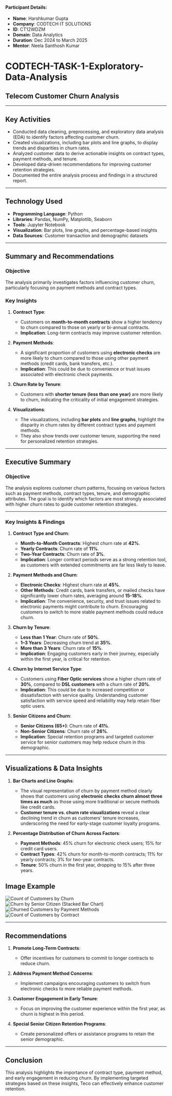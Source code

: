 #### **Participant Details**:
- **Name**: Harshkumar Gupta  
- **Company**: CODTECH IT SOLUTIONS  
- **ID**: CT12WDZM  
- **Domain**: Data Analytics  
- **Duration**: Dec 2024 to March 2025  
- **Mentor**: Neela Santhosh Kumar

# CODTECH-TASK-1-Exploratory-Data-Analysis

## Telecom Customer Churn Analysis

---

## Key Activities
- Conducted data cleaning, preprocessing, and exploratory data analysis (EDA) to identify factors affecting customer churn.  
- Created visualizations, including bar plots and line graphs, to display trends and disparities in churn rates.  
- Analyzed customer data to derive actionable insights on contract types, payment methods, and tenure.  
- Developed data-driven recommendations for improving customer retention strategies.  
- Documented the entire analysis process and findings in a structured report.  

---

## Technology Used
- **Programming Language**: Python  
- **Libraries**: Pandas, NumPy, Matplotlib, Seaborn  
- **Tools**: Jupyter Notebook  
- **Visualization**: Bar plots, line graphs, and percentage-based insights  
- **Data Sources**: Customer transaction and demographic datasets  

---

## Summary and Recommendations

### Objective
The analysis primarily investigates factors influencing customer churn, particularly focusing on payment methods and contract types.

### Key Insights

1. **Contract Type**:
   - Customers on **month-to-month contracts** show a higher tendency to churn compared to those on yearly or bi-annual contracts.
   - **Implication**: Long-term contracts may improve customer retention.

2. **Payment Methods**:
   - A significant proportion of customers using **electronic checks** are more likely to churn compared to those using other payment methods (credit cards, bank transfers, etc.).
   - **Implication**: This could be due to convenience or trust issues associated with electronic check payments.

3. **Churn Rate by Tenure**:
   - Customers with **shorter tenure (less than one year)** are more likely to churn, indicating the criticality of initial engagement strategies.

4. **Visualizations**:
   - The visualizations, including **bar plots** and **line graphs**, highlight the disparity in churn rates by different contract types and payment methods. 
   - They also show trends over customer tenure, supporting the need for personalized retention strategies.

---

## Executive Summary

### Objective
The analysis explores customer churn patterns, focusing on various factors such as payment methods, contract types, tenure, and demographic attributes. The goal is to identify which factors are most strongly associated with higher churn rates to guide customer retention strategies.

---

### Key Insights & Findings

1. **Contract Type and Churn**:
   - **Month-to-Month Contracts**: Highest churn rate at **42%**.
   - **Yearly Contracts**: Churn rate of **11%**.
   - **Two-Year Contracts**: Churn rate of **3%**.
   - **Implication**: Longer contract periods serve as a strong retention tool, as customers with extended commitments are far less likely to leave.

2. **Payment Methods and Churn**:
   - **Electronic Checks**: Highest churn rate at **45%**.
   - **Other Methods**: Credit cards, bank transfers, or mailed checks have significantly lower churn rates, averaging around **15-18%**.
   - **Implication**: The convenience, security, and trust issues related to electronic payments might contribute to churn. Encouraging customers to switch to more stable payment methods could reduce churn.

3. **Churn by Tenure**:
   - **Less than 1 Year**: Churn rate of **50%**.
   - **1–3 Years**: Decreasing churn trend at **35%**.
   - **More than 3 Years**: Churn rate of **15%**.
   - **Implication**: Engaging customers early in their journey, especially within the first year, is critical for retention.

4. **Churn by Internet Service Type**:
   - Customers using **Fiber Optic services** show a higher churn rate of **30%**, compared to **DSL customers** with a churn rate of **20%**.
   - **Implication**: This could be due to increased competition or dissatisfaction with service quality. Understanding customer satisfaction with service speed and reliability may help retain fiber optic users.

5. **Senior Citizens and Churn**:
   - **Senior Citizens (65+)**: Churn rate of **41%**.
   - **Non-Senior Citizens**: Churn rate of **26%**.
   - **Implication**: Special retention programs and targeted customer service for senior customers may help reduce churn in this demographic.

---

## Visualizations & Data Insights

1. **Bar Charts and Line Graphs**:
   - The visual representation of churn by payment method clearly shows that customers using **electronic checks churn almost three times as much** as those using more traditional or secure methods like credit cards.
   - **Customer tenure vs. churn rate visualizations** reveal a clear declining trend in churn as customers' tenure increases, underscoring the need for early-stage customer loyalty programs.

2. **Percentage Distribution of Churn Across Factors**:
   - **Payment Methods**: 45% churn for electronic check users; 15% for credit card users.
   - **Contract Types**: 42% churn for month-to-month contracts; 11% for yearly contracts; 3% for two-year contracts.
   - **Tenure**: 50% churn in the first year, dropping to 15% after three years.

## Image Example

![Count of Customers by Churn](https://github.com/HarshGupta767/CODTECH-TASK-1-Exploratory-Data-Analysis/raw/main/Count%20of%20Customers%20by%20Churn.png)
![Churn by Senior Citizen (Stacked Bar Chart)](https://github.com/HarshGupta767/CODTECH-TASK-1-Exploratory-Data-Analysis/raw/main/Churn%20by%20Senior%20Citizen%20(Stacked%20Bar%20Chart).png)
![Churned Customers by Payment Methods](https://github.com/HarshGupta767/CODTECH-TASK-1-Exploratory-Data-Analysis/raw/main/Chumed%20Customers%20by%20Payment%20Methods.png)
![Count of Customers by Contract](https://github.com/HarshGupta767/CODTECH-TASK-1-Exploratory-Data-Analysis/raw/main/Count%20of%20Customers%20by%20Contract.png)

---

## Recommendations

1. **Promote Long-Term Contracts**:
   - Offer incentives for customers to commit to longer contracts to reduce churn.

2. **Address Payment Method Concerns**:
   - Implement campaigns encouraging customers to switch from electronic checks to more reliable payment methods.

3. **Customer Engagement in Early Tenure**:
   - Focus on improving the customer experience within the first year, as churn is highest in this period.

4. **Special Senior Citizen Retention Programs**:
   - Create personalized offers or assistance programs to retain the senior demographic.

---

## Conclusion

This analysis highlights the importance of contract type, payment method, and early engagement in reducing churn. By implementing targeted strategies based on these insights, Teco can effectively enhance customer retention.
